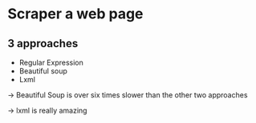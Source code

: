 # Scraper a web page
## 3 approaches
- Regular Expression
- Beautiful soup
- Lxml

-> Beautiful Soup is over six times slower than the other two approaches

-> lxml is really amazing